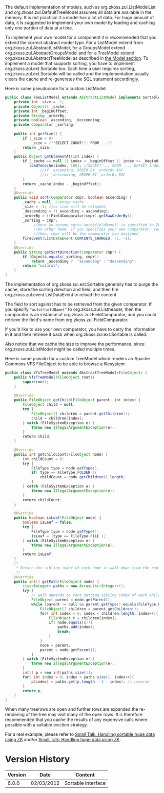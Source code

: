 The default implementation of models, such as
<javadoc>org.zkoss.zul.ListModelList</javadoc> and
<javadoc>org.zkoss.zul.DefaultTreeModel</javadoc> assumes all data are
available in the memory. It is not practical if a model has a lot of
data. For huge amount of data, it is suggested to implement your own
model by loading and caching only one portion of data at a time.

To implement your own model for a component it is recommended that you
extend the correct abstract model type. For a ListModel extend from
<javadoc>org.zkoss.zul.AbstractListModel</javadoc>, for a GroupsModel
extend <javadoc>org.zkoss.zul.AbstractGroupsModel</javadoc> and for a
TreeModel extend <javadoc>org.zkoss.zul.AbstractTreeModel</javadoc> as
described in [the Model section]({{site.baseurl}}/zk_dev_ref/mvc/model). To implement a
model that supports sorting, you have to implement
<javadoc type="interface">org.zkoss.zul.ext.Sortable</javadoc> too. Each
time a user requires sorting,
<javadoc type="interface" method="sort(java.util.Comparator, boolean)">org.zkoss.zul.ext.Sortable</javadoc>
will be called and the implementation usually clears the cache and
re-generates the SQL statement accordingly.

Here is some pseudocode for a custom ListModel:

```java
public class FooListModel extends AbstractListModel implements Sortable {
    private int _size = -1;
    private Object[] _cache;
    private int _beginOffset;
    private String _orderBy;
    private boolean _ascending, _descending;
    private Comparator _sorting;
 
    public int getSize() {
        if (_size < 0)
            _size = /**SELECT COUNT(*) FROM ...*/
        return _size;
    }
    public Object getElementAt(int index) {
        if (_cache == null || index < _beginOffset || index >= _beginOffset + _cache.length) {
           loadToCache(index, 100); //SELECT ... FROM .... OFFSET index LIMIT 100
                //if _ascending, ORDER BY _orderBy ASC
                //if _descending, ORDER BY _orderBy DSC
        }
        return _cache[index - _beginOffset];
    }
    @Override
    public void sort(Comparator cmpr, boolean ascending) {
        _cache = null; //purge cache
        _size = -1; //so size will be reloaded
        _descending = !(_ascending = ascending);
        _orderBy = ((FieldComparator)cmpr).getRawOrderBy();
        _sorting = cmpr;
             //Here we assume sort="auto(fieldName)" is specified in ZUML, so cmpr is FieldComparator
             //On other hand, if you specifies your own comparator, such as sortAscending="${mycmpr}",
             //then, cmpr will be the comparator you assigned
        fireEvent(ListDataEvent.CONTENTS_CHANGED, -1, -1);
    }
    @Override
    public String getSortDirection(Comparator cmpr) {
        if (Objects.equals(_sorting, cmpr))
            return _ascending ?  "ascending" : "descending";
        return "natural";   
    }
}
```

The implementation of
<javadoc type="interface" method="sort(java.util.Comparator, boolean)">org.zkoss.zul.ext.Sortable</javadoc>
generally has to purge the cache, store the sorting direction and field,
and then fire
<javadoc method="CONTENTS_CHANGED">org.zkoss.zul.event.ListDataEvent</javadoc>
to reload the content.

The field to sort against has to be retrieved from the given comparator.
If you specify `"auto(fieldName)"` to
<javadoc method="setSort(java.lang.String)">org.zkoss.zul.Listheader</javadoc>,
then the comparator is an instance of
<javadoc>org.zkoss.zul.FieldComparator</javadoc>, and you could retrieve
the field's name from
<javadoc method="getRawOrderBy()">org.zkoss.zul.FieldComparator</javadoc>.

If you'd like to use your own comparator, you have to carry the
information in it and then retrieve it back when
<javadoc type="interface" method="sort(java.util.Comparator, boolean)">org.zkoss.zul.ext.Sortable</javadoc>
is called.

Also notice that we cache the size to improve the performance, since
<javadoc method="getSize()" type="interface">org.zkoss.zul.ListModel</javadoc>
might be called multiple times.

Here is some pseudo for a custom TreeModel which renders an Apache
Commons VFS FileObject to be able to browse a filesystem:

```java
public class VfsTreeModel extends AbstractTreeModel<FileObject> {
    public VfsTreeModel(FileObject root){
        super(root);
    }
    
    @Override
    public FileObject getChild(FileObject parent, int index) {
        FileObject child = null;
        try {
            FileObject[] children = parent.getChildren();
            child = children[index];
        } catch (FileSystemException e) {
            throw new IllegalArgumentException(e);
        }
        return child;
    }

    @Override
    public int getChildCount(FileObject node) {
        int childCount = 0;
        try {
            FileType type = node.getType();
            if( type == FileType.FOLDER ){
                childCount = node.getChildren().length;
            }
        } catch (FileSystemException e) {
            throw new IllegalArgumentException(e);
        }
        return childCount;
    }

    @Override
    public boolean isLeaf(FileObject node) {
        boolean isLeaf = false;
        try {
            FileType type = node.getType();
            isLeaf = (type == FileType.FILE );
        } catch (FileSystemException e) {
            throw new IllegalArgumentException(e);
        }
        return isLeaf;
    }
    /*
     * Return the sibling index of each node in walk down from the root. 
     */
    @Override
    public int[] getPath(FileObject node) {
        List<Integer> paths = new ArrayList<Integer>();
        try {
            // walk upwards to root getting sibling index of each child in each parent
            FileObject parent = node.getParent(); 
            while (parent != null && parent.getType().equals(FileType.FOLDER)) {
                FileObject[] children = parent.getChildren();
                for( int index = 0; index < children.length; index++){
                    FileObject c = children[index];
                    if( node.equals(c)){
                        paths.add(index);
                        break;
                    }
                }
                node = parent;
                parent = node.getParent();
            }
        } catch (FileSystemException e) {
            throw new IllegalArgumentException(e);
        }
        int[] p = new int[paths.size()];
        for( int index = 0; index < paths.size(); index++){
            p[index] = paths.get(p.length - 1 - index); // reverse
        }
        return p;
    }
}
```

When many treerows are open and further rows are expanded the
re-rendering of the tree may visit many of the open rows. It is
therefore recommended that you cache the results of any expensive calls
where possible with a suitable eviction strategy.

For a real example, please refer to [Small Talk: Handling sortable huge data using ZK](https://www.zkoss.org/wiki/Small_Talks/2011/March/Handling_sortable_huge_data_using_ZK)
and/or [Small Talk: Handling huge data using ZK](https://www.zkoss.org/wiki/Small_Talks/2009/July/Handling_huge_data_using_ZK).

# Version History

| Version | Date       | Content            |
|---------|------------|--------------------|
| 6.0.0   | 02/03/2012 | Sortable interface |
